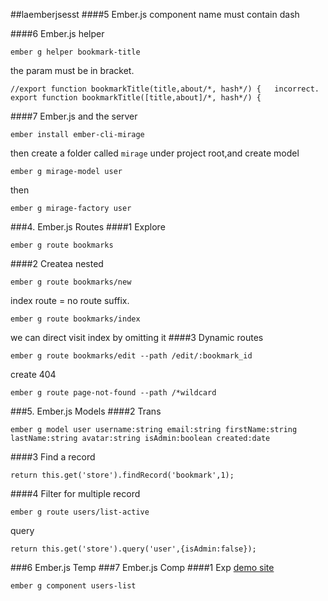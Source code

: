 ##laemberjsesst
####5 Ember.js component
name must contain dash

####6 Ember.js helper
```
ember g helper bookmark-title
```
the param must be in bracket.
```
//export function bookmarkTitle(title,about/*, hash*/) {   incorrect.
export function bookmarkTitle([title,about]/*, hash*/) {
```
####7 Ember.js and the server
```
ember install ember-cli-mirage
```
then create a folder called `mirage` under project root,and create model
```
ember g mirage-model user
```
then
```
ember g mirage-factory user
```

###4. Ember.js Routes
####1 Explore
```
ember g route bookmarks
```
####2 Createa nested
```
ember g route bookmarks/new
```
index route = no route suffix.
```
ember g route bookmarks/index
```
we can direct visit index by omitting it
####3 Dynamic routes
```
ember g route bookmarks/edit --path /edit/:bookmark_id
```
create 404
```
ember g route page-not-found --path /*wildcard
```
###5. Ember.js Models
####2 Trans
```
ember g model user username:string email:string firstName:string lastName:string avatar:string isAdmin:boolean created:date
```
####3 Find a record
```
return this.get('store').findRecord('bookmark',1);
```
####4 Filter for multiple record
```
ember g route users/list-active
```
query
```
return this.get('store').query('user',{isAdmin:false});
```

###6 Ember.js Temp
###7 Ember.js Comp
####1 Exp
[demo site](http://indexiatech.github.io/ember-components)
```
ember g component users-list
```
